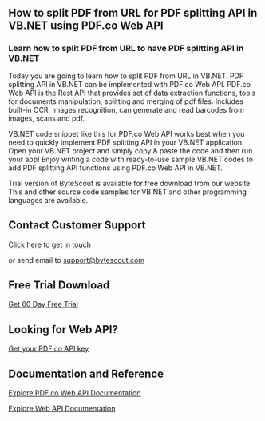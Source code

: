 ## How to split PDF from URL for PDF splitting API in VB.NET using PDF.co Web API

### Learn how to split PDF from URL to have PDF splitting API in VB.NET

Today you are going to learn how to split PDF from URL in VB.NET. PDF splitting API in VB.NET can be implemented with PDF.co Web API. PDF.co Web API is the Rest API that provides set of data extraction functions, tools for documents manipulation, splitting and merging of pdf files. Includes built-in OCR, images recognition, can generate and read barcodes from images, scans and pdf.

VB.NET code snippet like this for PDF.co Web API works best when you need to quickly implement PDF splitting API in your VB.NET application. Open your VB.NET project and simply copy & paste the code and then run your app! Enjoy writing a code with ready-to-use sample VB.NET codes to add PDF splitting API functions using PDF.co Web API in VB.NET.

Trial version of ByteScout is available for free download from our website. This and other source code samples for VB.NET and other programming languages are available.

## Contact Customer Support

[Click here to get in touch](https://bytescout.zendesk.com/hc/en-us/requests/new?subject=PDF.co%20Web%20API%20Question)

or send email to [support@bytescout.com](mailto:support@bytescout.com?subject=PDF.co%20Web%20API%20Question) 

## Free Trial Download

[Get 60 Day Free Trial](https://bytescout.com/download/web-installer?utm_source=github-readme)

## Looking for Web API? 

[Get your PDF.co API key](https://pdf.co/documentation/api?utm_source=github-readme)

## Documentation and Reference

[Explore PDF.co Web API Documentation](https://bytescout.com/documentation/index.html?utm_source=github-readme)

[Explore Web API Documentation](https://pdf.co/documentation/api?utm_source=github-readme)